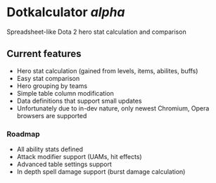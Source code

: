 # Dotkalculator _alpha_
Spreadsheet-like Dota 2 hero stat calculation and comparison

## Current features
* Hero stat calculation (gained from levels, items, abilites, buffs)
* Easy stat comparison
* Hero grouping by teams
* Simple table column modification
* Data definitions that support small updates
* Unfortunately due to in-dev nature, only newest Chromium, Opera browsers are supported

### Roadmap
* All ability stats defined
* Attack modifier support (UAMs, hit effects)
* Advanced table settings support
* In depth spell damage support (burst damage calculation)
